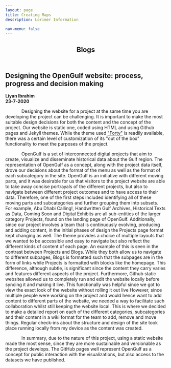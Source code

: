 ```yaml
---
layout: page
title: Creating Maps 
description: Lorimer Information  

nav-menu: false
---
```

<head>
	<style>
		p{
			text-indent: 10%;
		}
	</style>
</head>
<section id="one">
	<div class="inner">
		<header class="major">
			<h1>Blogs</h1>
		</header>
<h2 id="content">Designing the OpenGulf website: process, progress and decision making </h2> 
	<b>Liyan Ibrahim</b> 
	<br>
	<b>23-7-2020</b>
<p> 
	Designing the website for a project at the same time you are developing the project can be challenging.  It is important to make the most suitable design decisions for both the content and the concept of the project. Our website is static one, coded using HTML and using Github pages and Jekyll themes. While the theme used <a href="https://github.com/andrewbanchich/forty-jekyll-theme" class="link">"Forty"</a> is readily available, there was a certain level of customization of its "out of the box" functionality  to meet the purposes of the project.
</p>
<p>
	OpenGulf is a set of interconnected digital projects that aim to create, visualize and disseminate historical data about the Gulf region. The representation of OpenGulf as a concept, along with the project data itself, drove our decisions about the format of the menu as well as the format of each subcategory in the site. OpenGulf is an initiative  with different moving parts, and it was desirable for us that visitors to the project website are able to take away concise portrayals of the different projects, but also to navigate between different project outcomes and to have access to their data. Therefore, one of the first steps included identifying all of these moving parts and subcategories and further grouping them into subsets. For example,  Abu Dhabi Calling!, Handwritten Gulf Archives, Historical Texts as Data, Coming Soon and Digital Exhibits are all sub-entities of the larger category Projects, found on the landing page of OpenGulf.  
	Additionally, since our project involves a team that is continuously evolving, producing and adding content, in the initial phases of design the Projects page format kept changing as well. The theme provides a choice of multiple layouts that we wanted to be accessible and easy to navigate but also reflect the different kinds of content of each page. An example of this is seen in the contrast between Projects and Blogs. While they both allow us to navigate to different subpages, Blogs is formatted such that the subpages are in the form of links while Projects is formatted with blocks like the homepage. This difference, although subtle, is significant  since the content they carry varies and  features different aspects of the project. Furthermore, Github static websites allowed us to completely run and edit the website locally before syncing it and making it live. This functionally was helpful since we got to view the exact look of the website without rolling it out live However, since multiple people were working on the project and would hence want to add content to different parts of the website, we needed a way to facilitate such collaboration whilst still keeping the website local. This is where we decided to make a detailed report on each of the different categories, subcategories and their content in a wiki format for the team to add, remove and move things. Regular check-ins about the structure and design of the site took place running locally from my device as the content was created.
</p>
<p>
	In summary, due to the nature of this project, using a static website made the most sense, since they are more sustainable and versionable as the project develops. The GitHub pages well  represent OpenGulf as a concept for public interaction with the visualizations, but also access to the datasets we have published.
</p>






 

 









